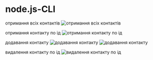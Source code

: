 # node.js-CLI

отримання всіх контактів
![отримання всіх контактів](https://i.ibb.co/5vqv84w/image.png)

отримання контакту по ід
![отримання контакту по ід](https://i.ibb.co/zs7Pb7P/image.png)

додавання контакту
![додавання контакту](https://i.ibb.co/99W3bR5/image.png)
![додавання контакту](https://i.ibb.co/x1py8rv/image.png)

видалення контакту по ід
![видалення контакту по ід](https://i.ibb.co/bW98rTL/image.png)
